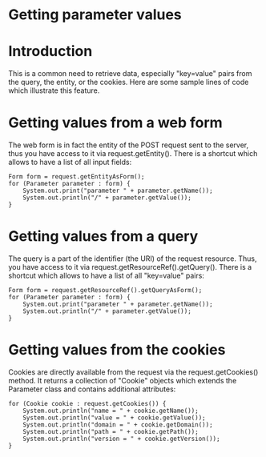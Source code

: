 Getting parameter values
========================

Introduction
============

This is a common need to retrieve data, especially "key=value" pairs
from the query, the entity, or the cookies.
 Here are some sample lines of code which illustrate this feature.

Getting values from a web form
==============================

The web form is in fact the entity of the POST request sent to the
server, thus you have access to it via request.getEntity().
 There is a shortcut which allows to have a list of all input fields:

    Form form = request.getEntityAsForm();
    for (Parameter parameter : form) {
        System.out.print("parameter " + parameter.getName());
        System.out.println("/" + parameter.getValue());
    }

Getting values from a query
===========================

The query is a part of the identifier (the URI) of the request resource.
Thus, you have access to it via request.getResourceRef().getQuery().
 There is a shortcut which allows to have a list of all "key=value" pairs:

    Form form = request.getResourceRef().getQueryAsForm(); 
    for (Parameter parameter : form) {
        System.out.print("parameter " + parameter.getName());
        System.out.println("/" + parameter.getValue());
    }

Getting values from the cookies
===============================

Cookies are directly available from the request via the
request.getCookies() method. It returns a collection of "Cookie" objects
which extends the Parameter class and contains additional attributes:

    for (Cookie cookie : request.getCookies()) {
        System.out.println("name = " + cookie.getName());
        System.out.println("value = " + cookie.getValue());
        System.out.println("domain = " + cookie.getDomain());
        System.out.println("path = " + cookie.getPath());
        System.out.println("version = " + cookie.getVersion());
    }

